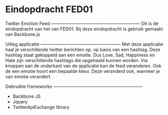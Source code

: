 Eindopdracht FED01
==================
Twitter Emotion Feed
————————————————————
Dit is de eindopdracht van het van FED01. Bij deze eindopdracht is gebruik gemaakt van Backbone.js

Uitleg applicatie
——————————————————
Met deze applicatie haal je verschillende twitter berichten op, op basis van een hashtag. Deze hashtag staat gekoppeld aan een emotie. Dus Love, Sad, Happiness en Hate zijn verschillende hashtags die opgehaald kunnen worden. Via knoppen aan de onderkant van de applicatie kan de feed veranderen. Ook de een emotie hoort een bepaalde kleur. Deze veranderd ook, wanneer je van emotie verandert.

Gebruikte frameworks
————————————————————
- Backbone JS
- Jquery
- TwitterApiExchange library
